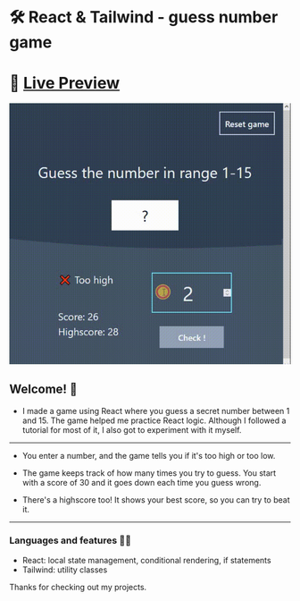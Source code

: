 # 🛠 React & Tailwind - guess number game

# 🔗 [Live Preview](https://main--classy-conkies-111e7b.netlify.app/)
![Design preview](./src/assets/preview.gif)

## Welcome! 👋

- I made a game using React where you guess a secret number between 1 and 15. The game helped me practice React logic. Although I followed a tutorial for most of it, I also got to experiment with it myself.

---


- You enter a number, and the game tells you if it's too high or too low.

- The game keeps track of how many times you try to guess. You start with a score of 30 and it goes down each time you guess wrong.

- There's a highscore too! It shows your best score, so you can try to beat it.

---

### Languages and features 👨‍💻 

- React: local state management, conditional rendering, if statements
- Tailwind: utility classes

Thanks for checking out my projects.